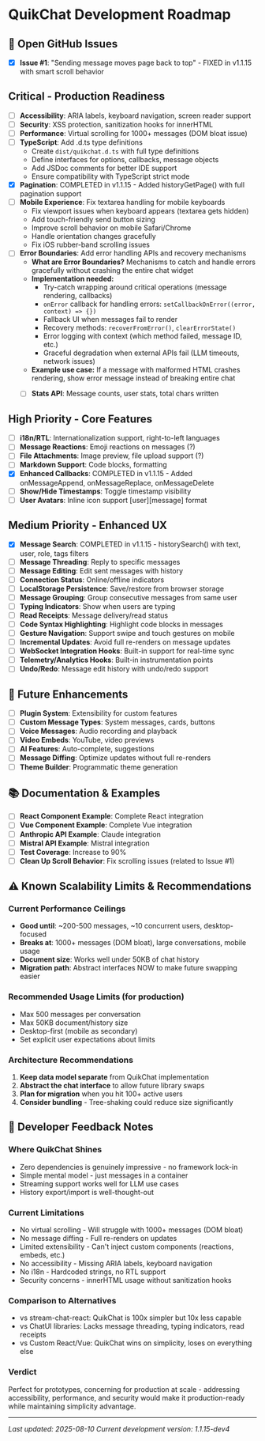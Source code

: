 # QuikChat Development Roadmap

## 🐛 Open GitHub Issues

- [x] **Issue #1**: "Sending message moves page back to top" - FIXED in v1.1.15 with smart scroll behavior

## Critical  - Production Readiness  

- [ ] **Accessibility**: ARIA labels, keyboard navigation, screen reader support
- [ ] **Security**: XSS protection, sanitization hooks for innerHTML
- [ ] **Performance**: Virtual scrolling for 1000+ messages (DOM bloat issue)
- [ ] **TypeScript**: Add .d.ts type definitions
  - Create `dist/quikchat.d.ts` with full type definitions
  - Define interfaces for options, callbacks, message objects
  - Add JSDoc comments for better IDE support
  - Ensure compatibility with TypeScript strict mode
- [x] **Pagination**: COMPLETED in v1.1.15 - Added historyGetPage() with full pagination support
- [ ] **Mobile Experience**: Fix textarea handling for mobile keyboards
  - Fix viewport issues when keyboard appears (textarea gets hidden)
  - Add touch-friendly send button sizing
  - Improve scroll behavior on mobile Safari/Chrome
  - Handle orientation changes gracefully
  - Fix iOS rubber-band scrolling issues
- [ ] **Error Boundaries**: Add error handling APIs and recovery mechanisms
  - **What are Error Boundaries?** Mechanisms to catch and handle errors gracefully without crashing the entire chat widget
  - **Implementation needed:**
    - Try-catch wrapping around critical operations (message rendering, callbacks)
    - `onError` callback for handling errors: `setCallbackOnError((error, context) => {})`
    - Fallback UI when messages fail to render
    - Recovery methods: `recoverFromError()`, `clearErrorState()`
    - Error logging with context (which method failed, message ID, etc.)
    - Graceful degradation when external APIs fail (LLM timeouts, network issues)
  - **Example use case:** If a message with malformed HTML crashes rendering, show error message instead of breaking entire chat
  - [ ] **Stats API**: Message counts, user stats, total chars written


##  High Priority - Core Features  

- [ ] **i18n/RTL**: Internationalization support, right-to-left languages
- [ ] **Message Reactions**: Emoji reactions on messages (?)
- [ ] **File Attachments**: Image preview, file upload support (?)
- [ ] **Markdown Support**: Code blocks, formatting
- [x] **Enhanced Callbacks**: COMPLETED in v1.1.15 - Added onMessageAppend, onMessageReplace, onMessageDelete
- [ ] **Show/Hide Timestamps**: Toggle timestamp visibility
- [ ] **User Avatars**: Inline icon support [user][message] format

##  Medium Priority  - Enhanced UX
- [x] **Message Search**: COMPLETED in v1.1.15 - historySearch() with text, user, role, tags filters
- [ ] **Message Threading**: Reply to specific messages
- [ ] **Message Editing**: Edit sent messages with history
- [ ] **Connection Status**: Online/offline indicators
- [ ] **LocalStorage Persistence**: Save/restore from browser storage
- [ ] **Message Grouping**: Group consecutive messages from same user
- [ ] **Typing Indicators**: Show when users are typing
- [ ] **Read Receipts**: Message delivery/read status
- [ ] **Code Syntax Highlighting**: Highlight code blocks in messages
- [ ] **Gesture Navigation**: Support swipe and touch gestures on mobile
- [ ] **Incremental Updates**: Avoid full re-renders on message updates
- [ ] **WebSocket Integration Hooks**: Built-in support for real-time sync
- [ ] **Telemetry/Analytics Hooks**: Built-in instrumentation points
- [ ] **Undo/Redo**: Message edit history with undo/redo support

## 🔮 Future Enhancements 

- [ ] **Plugin System**: Extensibility for custom features
- [ ] **Custom Message Types**: System messages, cards, buttons
- [ ] **Voice Messages**: Audio recording and playback
- [ ] **Video Embeds**: YouTube, video previews
- [ ] **AI Features**: Auto-complete, suggestions
- [ ] **Message Diffing**: Optimize updates without full re-renders
- [ ] **Theme Builder**: Programmatic theme generation

## 📚 Documentation & Examples  

- [ ] **React Component Example**: Complete React integration
- [ ] **Vue Component Example**: Complete Vue integration  
- [ ] **Anthropic API Example**: Claude integration
- [ ] **Mistral API Example**: Mistral integration
- [ ] **Test Coverage**: Increase to 90%
- [ ] **Clean Up Scroll Behavior**: Fix scrolling issues (related to Issue #1)

## ⚠️ Known Scalability Limits & Recommendations

### Current Performance Ceilings
- **Good until**: ~200-500 messages, ~10 concurrent users, desktop-focused
- **Breaks at**: 1000+ messages (DOM bloat), large conversations, mobile usage
- **Document size**: Works well under 50KB of chat history
- **Migration path**: Abstract interfaces NOW to make future swapping easier

### Recommended Usage Limits (for production)
- Max 500 messages per conversation
- Max 50KB document/history size  
- Desktop-first (mobile as secondary)
- Set explicit user expectations about limits

### Architecture Recommendations
1. **Keep data model separate** from QuikChat implementation
2. **Abstract the chat interface** to allow future library swaps
3. **Plan for migration** when you hit 100+ active users
4. **Consider bundling** - Tree-shaking could reduce size significantly

## 📝 Developer Feedback Notes

### Where QuikChat Shines

- Zero dependencies is genuinely impressive - no framework lock-in
- Simple mental model - just messages in a container
- Streaming support works well for LLM use cases
- History export/import is well-thought-out

### Current Limitations 

- No virtual scrolling - Will struggle with 1000+ messages (DOM bloat)
- No message diffing - Full re-renders on updates
- Limited extensibility - Can't inject custom components (reactions, embeds, etc.)
- No accessibility - Missing ARIA labels, keyboard navigation
- No i18n - Hardcoded strings, no RTL support
- Security concerns - innerHTML usage without sanitization hooks

### Comparison to Alternatives 

- vs stream-chat-react: QuikChat is 100x simpler but 10x less capable
- vs ChatUI libraries: Lacks message threading, typing indicators, read receipts
- vs Custom React/Vue: QuikChat wins on simplicity, loses on everything else

### Verdict 

Perfect for prototypes, concerning for production at scale - addressing accessibility, performance, and security would make it production-ready while maintaining simplicity advantage.

---
*Last updated: 2025-08-10*
*Current development version: 1.1.15-dev4*
